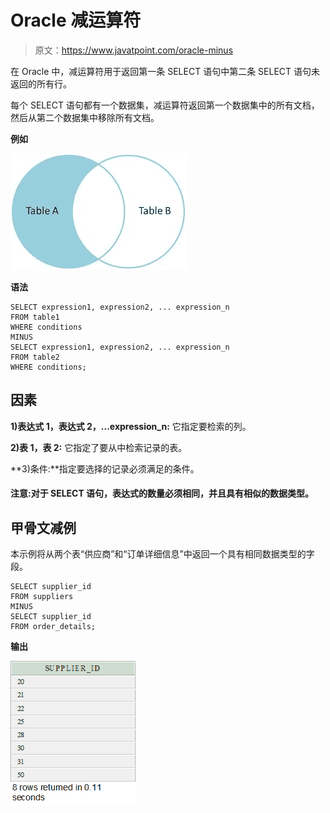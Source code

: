 # Oracle 减运算符

> 原文：<https://www.javatpoint.com/oracle-minus>

在 Oracle 中，减运算符用于返回第一条 SELECT 语句中第二条 SELECT 语句未返回的所有行。

每个 SELECT 语句都有一个数据集，减运算符返回第一个数据集中的所有文档，然后从第二个数据集中移除所有文档。

**例如**

![Oracle Minus Operator](img/e1de7351cd3caa21a9f19f962c067b1b.png)

**语法**

```
SELECT expression1, expression2, ... expression_n
FROM table1
WHERE conditions
MINUS
SELECT expression1, expression2, ... expression_n
FROM table2
WHERE conditions;

```

## 因素

**1)表达式 1，表达式 2，...expression_n:** 它指定要检索的列。

**2)表 1，表 2:** 它指定了要从中检索记录的表。

**3)条件:**指定要选择的记录必须满足的条件。

#### 注意:对于 SELECT 语句，表达式的数量必须相同，并且具有相似的数据类型。

## 甲骨文减例

本示例将从两个表“供应商”和“订单详细信息”中返回一个具有相同数据类型的字段。

```
SELECT supplier_id
FROM suppliers
MINUS
SELECT supplier_id
FROM order_details;

```

**输出**

![Oracle Minus Operator 2](img/b8c1cbe2475475e931ae862c9729269e.png)